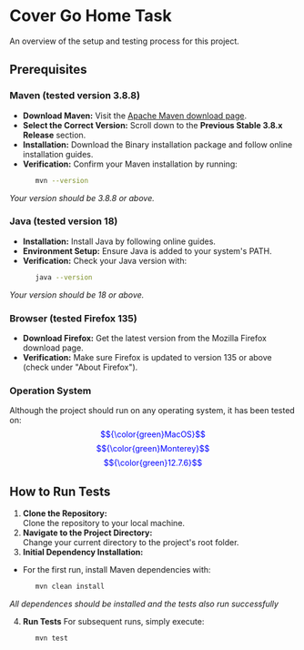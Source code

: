 # Cover Go Home Task

An overview of the setup and testing process for this project.

## Prerequisites

### Maven (tested version 3.8.8)
- **Download Maven:** Visit the [Apache Maven download page](https://maven.apache.org/download.cgi).
- **Select the Correct Version:** Scroll down to the **Previous Stable 3.8.x Release** section.
- **Installation:** Download the Binary installation package and follow online installation guides.
- **Verification:** Confirm your Maven installation by running:
    ```bash
       mvn --version
*Your version should be 3.8.8 or above.*
### Java (tested version 18)
- **Installation:** Install Java by following online guides.
- **Environment Setup:** Ensure Java is added to your system's PATH.
- **Verification:** Check your Java version with:
    ```bash
       java --version
*Your version should be 18 or above.*

### Browser (tested Firefox 135)
- **Download Firefox:** Get the latest version from the Mozilla Firefox download page.
- **Verification:** Make sure Firefox is updated to version 135 or above (check under "About Firefox").
### Operation System
Although the project should run on any operating system, it has been tested on:
<font color="blue"> $${\color{green}MacOS}$$ $${\color{green}Monterey}$$ $${\color{green}12.7.6}$$</font>
## How to Run Tests
1. **Clone the Repository:**  
   Clone the repository to your local machine.
2. **Navigate to the Project Directory:**  
   Change your current directory to the project's root folder.
3. **Initial Dependency Installation:**  
- For the first run, install Maven dependencies with:
     ```bash
        mvn clean install
*All dependences should be installed and the tests also run successfully*

4. **Run Tests**
For subsequent runs, simply execute:
   ```bash
      mvn test
